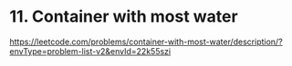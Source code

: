 # 11. Container with most water

https://leetcode.com/problems/container-with-most-water/description/?envType=problem-list-v2&envId=22k55szi


